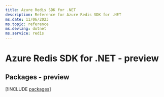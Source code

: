 ```yaml
---
title: Azure Redis SDK for .NET
description: Reference for Azure Redis SDK for .NET
ms.date: 11/06/2023
ms.topic: reference
ms.devlang: dotnet
ms.service: redis
---
```

# Azure Redis SDK for .NET - preview
## Packages - preview
[!INCLUDE [packages](redis-index.md)]